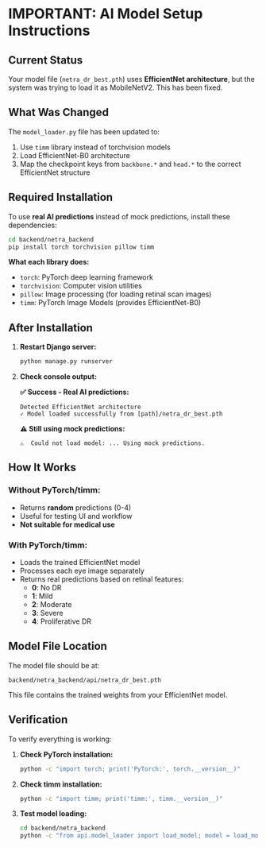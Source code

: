 # IMPORTANT: AI Model Setup Instructions

## Current Status

Your model file (`netra_dr_best.pth`) uses **EfficientNet architecture**, but the system was trying to load it as MobileNetV2. This has been fixed.

## What Was Changed

The `model_loader.py` file has been updated to:
1. Use `timm` library instead of torchvision models
2. Load EfficientNet-B0 architecture
3. Map the checkpoint keys from `backbone.*` and `head.*` to the correct EfficientNet structure

## Required Installation

To use **real AI predictions** instead of mock predictions, install these dependencies:

```bash
cd backend/netra_backend
pip install torch torchvision pillow timm
```

**What each library does:**
- `torch`: PyTorch deep learning framework
- `torchvision`: Computer vision utilities
- `pillow`: Image processing (for loading retinal scan images)
- `timm`: PyTorch Image Models (provides EfficientNet-B0)

## After Installation

1. **Restart Django server:**
   ```bash
   python manage.py runserver
   ```

2. **Check console output:**

   **✅ Success - Real AI predictions:**
   ```
   Detected EfficientNet architecture
   ✓ Model loaded successfully from [path]/netra_dr_best.pth
   ```

   **⚠️ Still using mock predictions:**
   ```
   ⚠️  Could not load model: ... Using mock predictions.
   ```

## How It Works

### Without PyTorch/timm:
- Returns **random** predictions (0-4)
- Useful for testing UI and workflow
- **Not suitable for medical use**

### With PyTorch/timm:
- Loads the trained EfficientNet model
- Processes each eye image separately
- Returns real predictions based on retinal features:
  - **0**: No DR
  - **1**: Mild
  - **2**: Moderate
  - **3**: Severe
  - **4**: Proliferative DR

## Model File Location

The model file should be at:
```
backend/netra_backend/api/netra_dr_best.pth
```

This file contains the trained weights from your EfficientNet model.

## Verification

To verify everything is working:

1. **Check PyTorch installation:**
   ```bash
   python -c "import torch; print('PyTorch:', torch.__version__)"
   ```

2. **Check timm installation:**
   ```bash
   python -c "import timm; print('timm:', timm.__version__)"
   ```

3. **Test model loading:**
   ```bash
   cd backend/netra_backend
   python -c "from api.model_loader import load_model; model = load_model(); print('Model loaded:', model is not None)"
   ```
